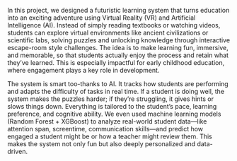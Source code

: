 In this project, we designed a futuristic learning system that turns education into an exciting adventure using Virtual Reality (VR) and Artificial Intelligence (AI). Instead of simply reading textbooks or watching videos, students can explore virtual environments like ancient civilizations or scientific labs, solving puzzles and unlocking knowledge through interactive escape-room style challenges. The idea is to make learning fun, immersive, and memorable, so that students actually enjoy the process and retain what they’ve learned. This is especially impactful for early childhood education, where engagement plays a key role in development.

The system is smart too-thanks to AI. It tracks how students are performing and adapts the difficulty of tasks in real time. If a student is doing well, the system makes the puzzles harder; if they’re struggling, it gives hints or slows things down. Everything is tailored to the student’s pace, learning preference, and cognitive ability. We even used machine learning models (Random Forest + XGBoost) to analyze real-world student data—like attention span, screentime, communication skills—and predict how engaged a student might be or how a teacher might review them. This makes the system not only fun but also deeply personalized and data-driven.
